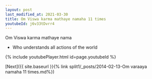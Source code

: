 ```yaml
---
layout: post
last_modified_at: 2021-03-30
title: Om Viswa karma mathaye namaha 11 times
youtubeId: j6v33tDvrr4
---
```

 
 
Om Viswa karma mathaye nama 
 
 -  Who understands all actions of the world 
 
  
 
  
 
 
 
 
 
 


{% include youtubePlayer.html id=page.youtubeId %}
 
[Next]({{ site.baseurl }}{% link  split1/_posts/2014-02-13-Om varaaya namaha 11 times.md%})
 
